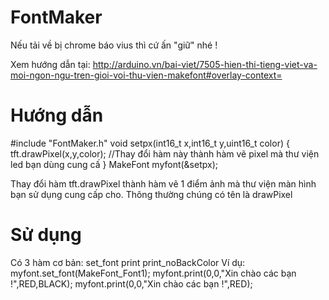 # FontMaker
Nếu tải về bị chrome báo vius thì cứ ấn "giữ" nhé !

Xem hướng dẫn tại:
http://arduino.vn/bai-viet/7505-hien-thi-tieng-viet-va-moi-ngon-ngu-tren-gioi-voi-thu-vien-makefont#overlay-context=

# Hướng dẫn
#include "FontMaker.h"
void setpx(int16_t x,int16_t y,uint16_t color)
{
   tft.drawPixel(x,y,color); //Thay đổi hàm này thành hàm vẽ pixel mà thư viện led bạn dùng cung cấ
}
MakeFont myfont(&setpx);

Thay đổi hàm tft.drawPixel thành hàm vẽ 1 điểm ảnh mà thư viện màn hình bạn sử dụng cung cấp cho. Thông thường chúng có tên là drawPixel

# Sử dụng
Có 3 hàm cơ bản:
set_font
print
print_noBackColor
Ví dụ:
myfont.set_font(MakeFont_Font1);
myfont.print(0,0,"Xin chào các bạn !",RED,BLACK);
myfont.print(0,0,"Xin chào các bạn !",RED);

